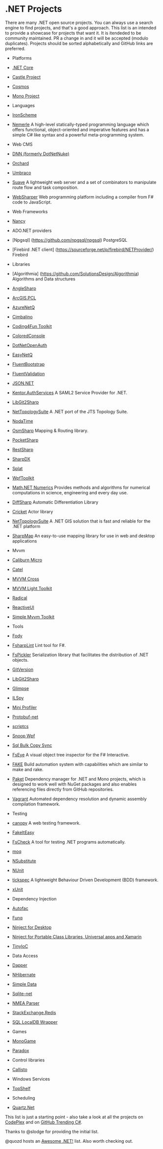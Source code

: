 # .NET Projects

There are many .NET open source projects. You can always use a search engine to find projects, and that's a good approach. This list is an intended to provide a showcase for projects that want it. It is itendeded to be community maintained. PR a change in and it will be accepted (modulo duplicates). Projects should be sorted alphabetically and GitHub links are preferred.

* Platforms
 * [.NET Core](https://github.com/dotnet/core)
 * [Castle Project](https://github.com/castleproject)
 * [Cosmos](http://cosmos.codeplex.com/)
 * [Mono Project](https://github.com/mono/)
 
* Languages
 * [IronScheme](http://ironscheme.codeplex.com)
 * [Nemerle](https://github.com/rsdn/nemerle) A high-level statically-typed programming language which offers functional, object-oriented and imperative features and has a simple C# like syntax and a powerful meta-programming system.

* Web CMS
 * [DNN (formerly DotNetNuke)](https://dotnetnuke.codeplex.com/)
 * [Orchard](http://www.orchardproject.net/)
 * [Umbraco](http://umbraco.com/)
 * [Suave](https://github.com/SuaveIO/suave) A lightweight web server and a set of combinators to manipulate route flow and task composition.
 * [WebSharper](https://bitbucket.org/IntelliFactory/websharper)  Web programming platform including a compiler from F# code to JavaScript.

* Web Frameworks
 * [Nancy](http://nancyfx.org)

* ADO.NET providers
 * [Npgsql] (https://github.com/npgsql/npgsql) PostgreSQL 
 * [Firebird .NET client] (https://sourceforge.net/p/firebird/NETProvider/) Firebird
 
* Libraries
 * [Algorithmia] (https://github.com/SolutionsDesign/Algorithmia) Algorithms and Data structures
 * [AngleSharp](https://github.com/FlorianRappl/AngleSharp)
 * [ArcGIS.PCL](https://github.com/davetimmins/ArcGIS.PCL)
 * [AzureNetQ](https://github.com/Roysvork/AzureNetQ)
 * [Cimbalino](http://cimbalino.org/)
 * [Coding4Fun Toolkit](http://coding4fun.codeplex.com/)
 * [ColoredConsole](https://github.com/colored-console/colored-console)
 * [DotNetOpenAuth](https://github.com/DotNetOpenAuth)
 * [EasyNetQ](https://github.com/mikehadlow/EasyNetQ)
 * [FluentBootstrap](https://github.com/somedave/FluentBootstrap)
 * [FluentValidation](https://github.com/JeremySkinner/FluentValidation)
 * [JSON.NET](http://json.net/)
 * [Kentor.AuthServices](https://github.com/KentorIT/authservices) A SAML2 Service Provider for .NET.
 * [LibGit2Sharp](http://libgit2sharp.com/)
 * [NetTopologySuite](https://github.com/NetTopologySuite) A .NET port of the JTS Topology Suite.
 * [NodaTime](http://nodatime.org/)
 * [OsmSharp](https://github.com/OsmSharp) Mapping & Routing library.
 * [PocketSharp](https://github.com/ceee/PocketSharp)
 * [RestSharp](http://restsharp.org/)
 * [SharpDX](https://github.com/sharpdx/SharpDX)
 * [Splat](https://github.com/paulcbetts/splat)
 * [WpfToolkit](https://github.com/dotnetprojects/wpftoolkit)
 * [Math.NET Numerics](http://numerics.mathdotnet.com/) Provides methods and algorithms for numerical computations in science, engineering and every day use.
 * [DiffSharp](http://gbaydin.github.io/DiffSharp/) Automatic Differentiation Library
 * [Cricket](http://fsprojects.github.io/Cricket/)  Actor library
 * [NetTopologySuite](https://github.com/NetTopologySuite/NetTopologySuite/)  A .NET GIS solution that is fast and reliable for the .NET platform
 * [SharpMap](https://sharpmap.codeplex.com/) An easy-to-use mapping library for use in web and desktop applications

* Mvvm
 * [Caliburn Micro](http://caliburnmicro.com/)
 * [Catel](http://catelproject.com/)
 * [MVVM Cross](https://github.com/MvvmCross/MvvmCross)
 * [MVVM Light Toolkit](http://www.mvvmlight.net)
 * [Radical](https://github.com/RadicalFx/radical)
 * [ReactiveUI](https://github.com/reactiveui/ReactiveUI)
 * [Simple Mvvm Toolkit](http://simplemvvmtoolkit.codeplex.com/)

* Tools
 * [Fody](https://github.com/Fody/Fody)
 * [FsharpLint](http://fsprojects.github.io/FSharpLint/) Lint tool for F#.
 * [FsPickler](http://nessos.github.io/FsPickler/) Serialization library that facilitates the distribution of .NET objects.
 * [GitVersion](https://github.com/ParticularLabs/GitVersion)
 * [LibGit2Sharp](https://github.com/libgit2/libgit2sharp)
 * [Glimpse](http://getglimpse.com)
 * [ILSpy](http://ilspy.net/)
 * [Mini Profiler](http://miniprofiler.com/)
 * [Protobuf-net](https://code.google.com/p/protobuf-net/)
 * [scriptcs](http://scriptcs.net/)
 * [Snoop Wpf](https://github.com/cplotts/snoopwpf)
 * [Sql Bulk Copy Sync](https://github.com/WCOMAB/SqlBulkSync)
 * [FsEye](http://www.swensensoftware.com/fseye) A visual object tree inspector for the F# Interactive.
 * [FAKE](http://fsharp.github.io/FAKE/) Build automation system with capabilities which are similar to make and rake.
 * [Paket](http://fsprojects.github.io/Paket/) Dependency manager for .NET and Mono projects, which is designed to work well with NuGet packages and also enables referencing files directly from GitHub repositories.
 * [Vagrant](http://nessos.github.io/Vagrant/) Automated dependency resolution and dynamic assembly compilation framework.

* Testing
 * [canopy](http://lefthandedgoat.github.io/canopy/) A web testing framework.
 * [FakeItEasy](https://github.com/FakeItEasy/FakeItEasy)
 * [FsCheck](https://fsharp.github.io/FsCheck/) A tool for testing .NET programs automatically.
 * [moq](https://github.com/Moq/moq4)
 * [NSubstitute](http://nsubstitute.github.io/)
 * [NUnit](https://github.com/nunit/nunit)
 * [tickspec](http://tickspec.codeplex.com/) A lightweight Behaviour Driven Development (BDD) framework.
 * [xUnit](https://github.com/xunit/xunit)

* Dependency Injection
 * [Autofac](http://autofac.org/)
 * [Funq](https://funq.codeplex.com/)
 * [Ninject for Desktop](http://www.ninject.org/)
 * [Ninject for Portable Class Libraries, Universal apps and Xamarin](https://github.com/onovotny/ninject)
 * [TinyIoC](https://github.com/grumpydev/TinyIoC)

* Data Access
 * [Dapper](https://github.com/StackExchange/dapper-dot-net)
 * [NHibernate](https://github.com/nhibernate)
 * [Simple Data](https://github.com/markrendle/Simple.Data)
 * [Sqlite-net](https://github.com/praeclarum/sqlite-net)
 * [NMEA Parser](https://github.com/dotMorten/NmeaParser)
 * [StackExchange.Redis](https://github.com/StackExchange/StackExchange.Redis)  
 * [SQL LocalDB Wrapper](https://github.com/martincostello/sqllocaldb)

* Games
 * [MonoGame](http://monogame.net)
 * [Paradox](https://github.com/SiliconStudio/paradox)

* Control libraries
* [Callisto](https://github.com/timheuer/callisto)
 
* Windows Services
 * [TopShelf](https://github.com/Topshelf/Topshelf) 

* Scheduling
 * [Quartz.Net](https://github.com/quartznet/quartznet) 

 
 
This list is just a starting point - also take a look at all the projects on [CodePlex](http://www.codeplex.com/) and on [GitHub Trending C#](https://github.com/trending?l=csharp).

Thanks to @slodge for providing the initial list.

@quozd hosts an [Awesome .NET!](https://github.com/quozd/awesome-dotnet) list. Also worth checking out.
